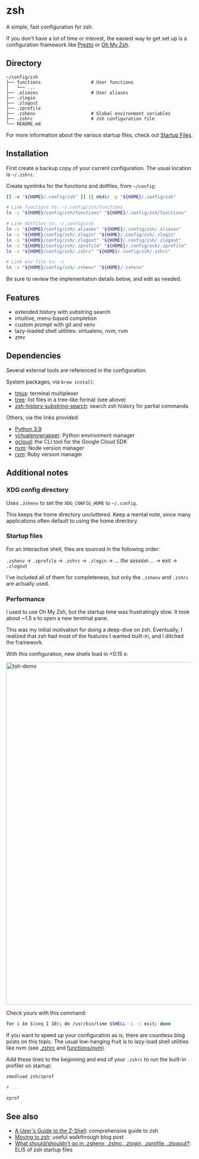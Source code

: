 # zsh

A simple, fast configuration for zsh.

If you don't have a lot of time or interest, the easiest way to get set up is a configuration framework like [Prezto](https://github.com/sorin-ionescu/prezto) or [Oh My Zsh](https://github.com/ohmyzsh/ohmyzsh).


## Directory

```
~/config/zsh
├── functions                   # User functions
│   └── ...
├── .aliases                    # User aliases
├── .zlogin
├── .zlogout
├── .zprofile
├── .zshenv                     # Global environment variables
├── .zshrc                      # zsh configuration file
└── README.md
```

For more information about the various startup files, check out [Startup Files](#startup-files).


## Installation

First create a backup copy of your current configuration. The usual location is `~/.zshrc`.

Create symlinks for the functions and dotfiles, from `~/config`:

```bash
[[ -e "${HOME}/.config/zsh" ]] || mkdir -p "${HOME}/.config/zsh"

# Link functions to: ~/.config/zsh/functions
ln -s "${HOME}/config/zsh/functions" "${HOME}/.config/zsh/functions"

# Link dotfiles to: ~/.config/zsh
ln -s "${HOME}/config/zsh/.aliases" "${HOME}/.config/zsh/.aliases"
ln -s "${HOME}/config/zsh/.zlogin" "${HOME}/.config/zsh/.zlogin"
ln -s "${HOME}/config/zsh/.zlogout" "${HOME}/.config/zsh/.zlogout"
ln -s "${HOME}/config/zsh/.zprofile" "${HOME}/.config/zsh/.zprofile"
ln -s "${HOME}/config/zsh/.zshrc" "${HOME}/.config/zsh/.zshrc"

# Link env file to: ~/
ln -s "${HOME}/config/zsh/.zshenv" "${HOME}/.zshenv"
```

Be sure to review the implementation details below, and edit as needed.


## Features

- extended history with substring search
- intuitive, menu-based completion
- custom prompt with git and venv
- lazy-loaded shell utilities: virtualenv, nvm, rvm
- zmv


## Dependencies

Several external tools are referenced in the configuration.

System packages, via `brew install`:
- [tmux](https://github.com/tmux/tmux/wiki): terminal multiplexer
- [tree](https://linux.die.net/man/1/tree): list files in a tree-like format (see above)
- [zsh-history-substring-search](https://github.com/zsh-users/zsh-history-substring-search): search zsh history for partial commands

Others, via the links provided:
- [Python 3.9](https://www.python.org/downloads/release/python-3910/)
- [virtualenvwrapper](https://virtualenvwrapper.readthedocs.io/en/latest/): Python environment manager
- [gcloud](https://cloud.google.com/sdk/gcloud): the CLI tool for the Google Cloud SDK
- [nvm](https://github.com/nvm-sh/nvm): Node version manager
- [rvm](https://rvm.io/): Ruby version manager


## Additional notes

### XDG config directory

Uses `.zshenv` to set the `XDG_CONFIG_HOME` to `~/.config`.

This keeps the home directory uncluttered. Keep a mental note, since many applications often default to using the home directory.


### Startup files

For an interactive shell, files are sourced in the following order:

`.zshenv` → `.zprofile` → `.zshrc` → `.zlogin` → ... *the session* ... → exit → `.zlogout`

I've included all of them for completeness, but only the `.zshenv` and `.zshrc` are actually used.


### Performance

I used to use Oh My Zsh, but the startup time was frustratingly slow. It took about ~1.5 s to open a new terminal pane.

This was my initial motivation for doing a deep-dive on zsh. Eventually, I realized that zsh had most of the features I wanted built-in, and I ditched the framework.

With this configuration, new shells load in <0.15 s:

<img width="921" alt="tsh-demo" src="https://user-images.githubusercontent.com/19394509/155053554-4e53330b-d167-4702-b7af-8d213c8cb1b4.png">

Check yours with this command:

```bash
for i in $(seq 1 10); do /usr/bin/time $SHELL -i -c exit; done
```

If you want to speed up your configuration as is, there are countless blog posts on this topic. The usual low-hanging fruit is to lazy-load shell utilities like nvm (see [.zshrc](./.zshrc#L188-L193) and [functions/nvm](./functions/nvm)).

Add these lines to the beginning and end of your `.zshrc` to run the built-in profiler on startup:

```bash
zmodload zsh/zprof

# ...

zprof
```


## See also

- [A User's Guide to the Z-Shell](https://zsh.sourceforge.io/Guide/zshguide.html): comprehensive guide to zsh
- [Moving to zsh](https://scriptingosx.com/2019/06/moving-to-zsh/): useful walkthrough blog post
- [What should/shouldn't go in .zshenv, .zshrc, .zlogin, .zprofile, .zlogout?](https://unix.stackexchange.com/questions/71253/what-should-shouldnt-go-in-zshenv-zshrc-zlogin-zprofile-zlogout): ELI5 of zsh startup files
